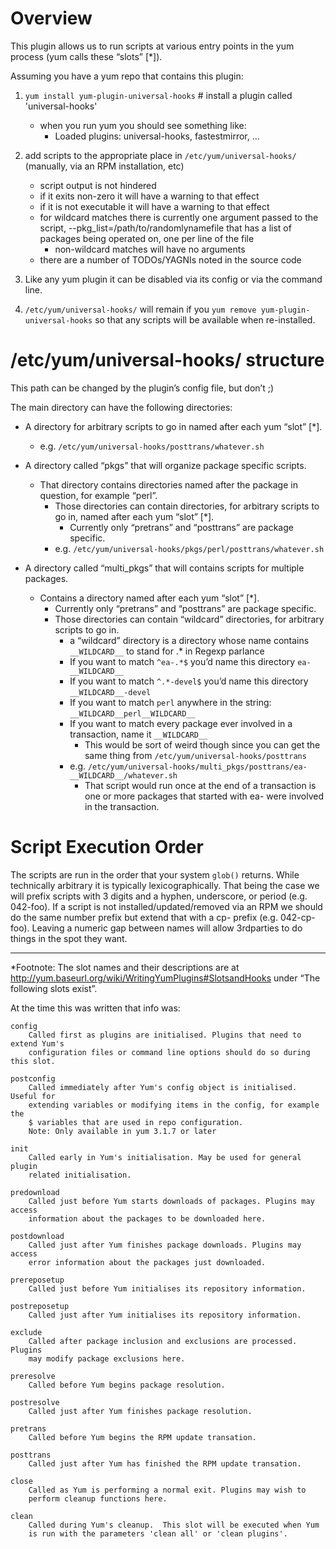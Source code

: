 # Overview

This plugin allows us to run scripts at various entry points in the yum process (yum calls these “slots” [*]).

Assuming you have a yum repo that contains this plugin:

1.  `yum install yum-plugin-universal-hooks` # install a plugin called 'universal-hooks'
    *   when you run yum you should see something like:
        *   Loaded plugins: universal-hooks, fastestmirror, …

2.  add scripts to the appropriate place in `/etc/yum/universal-hooks/` (manually, via an RPM installation, etc)
    *   script output is not hindered
    *   if it exits non-zero it will have a warning to that effect
    *   if it is not executable it will have a warning to that effect
    *   for wildcard matches there is currently one argument passed to the script, --pkg_list=/path/to/randomlynamefile that has a list of packages being operated on, one per line of the file
        * non-wildcard matches will have no arguments
    *   there are a number of TODOs/YAGNIs noted in the source code
3.  Like any yum plugin it can be disabled via its config or via the command line.
4.  `/etc/yum/universal-hooks/` will remain if you `yum remove yum-plugin-universal-hooks` so that any scripts will be available when re-installed.

# /etc/yum/universal-hooks/ structure

This path can be changed by the plugin’s config file, but don’t  ;)

The main directory can have the following directories:

*   A directory for arbitrary scripts to go in named after each yum “slot” [*].
    *   e.g. `/etc/yum/universal-hooks/posttrans/whatever.sh`
*   A directory called “pkgs” that will organize package specific scripts.
    *   That directory contains directories named after the package in question, for example “perl”.
        *   Those directories can contain directories, for arbitrary scripts to go in, named after each yum “slot” [*].
            *   Currently only “pretrans” and “posttrans” are package specific.
        *   e.g. `/etc/yum/universal-hooks/pkgs/perl/posttrans/whatever.sh`

*   A directory called “multi_pkgs” that will contains scripts for multiple packages.
    *   Contains a directory named after each yum “slot” [*].
        *   Currently only “pretrans” and “posttrans” are package specific.
        *   Those directories can contain “wildcard” directories, for arbitrary scripts to go in.
            *   a “wildcard” directory is a directory whose name contains `__WILDCARD__` to stand for .* in Regexp parlance
            *   If you want to match `^ea-.*$` you’d name this directory `ea-__WILDCARD__`
            *   If you want to match `^.*-devel$` you’d name this directory `__WILDCARD__-devel`
            *   If you want to match `perl` anywhere in the string: `__WILDCARD__perl__WILDCARD__`
            *   If you want to match every package ever involved in a transaction, name it `__WILDCARD__`
                *   This would be sort of weird though since you can get the same thing from `/etc/yum/universal-hooks/posttrans`
            *   e.g. `/etc/yum/universal-hooks/multi_pkgs/posttrans/ea-__WILDCARD__/whatever.sh`
                *   That script would run once at the end of a transaction is one or more packages that started with ea- were involved in the transaction.

# Script Execution Order

The scripts are run in the order that your system `glob()` returns. While technically arbitrary it is typically lexicographically. That being the case we will prefix scripts with 3 digits and a hyphen, underscore, or period (e.g. 042-foo). If a script is not installed/updated/removed via an RPM we should do the same number prefix but extend that with a cp- prefix (e.g. 042-cp-foo). Leaving a numeric gap between names will allow 3rdparties to do things in the spot they want.


* * *


*Footnote: The slot names and their descriptions are at http://yum.baseurl.org/wiki/WritingYumPlugins#SlotsandHooks under “The following slots exist”.

At the time this was written that info was:

```
config
    Called first as plugins are initialised. Plugins that need to extend Yum's
    configuration files or command line options should do so during this slot.

postconfig
    Called immediately after Yum's config object is initialised. Useful for
    extending variables or modifying items in the config, for example the
    $ variables that are used in repo configuration.
    Note: Only available in yum 3.1.7 or later

init
    Called early in Yum's initialisation. May be used for general plugin
    related initialisation.

predownload
    Called just before Yum starts downloads of packages. Plugins may access
    information about the packages to be downloaded here.

postdownload
    Called just after Yum finishes package downloads. Plugins may access
    error information about the packages just downloaded.

prereposetup
    Called just before Yum initialises its repository information.

postreposetup
    Called just after Yum initialises its repository information.

exclude
    Called after package inclusion and exclusions are processed. Plugins
    may modify package exclusions here.

preresolve
    Called before Yum begins package resolution.

postresolve
    Called just after Yum finishes package resolution.

pretrans
    Called before Yum begins the RPM update transation.

posttrans
    Called just after Yum has finished the RPM update transation.

close
    Called as Yum is performing a normal exit. Plugins may wish to
    perform cleanup functions here.

clean
    Called during Yum's cleanup.  This slot will be executed when Yum
    is run with the parameters 'clean all' or 'clean plugins'.
```
